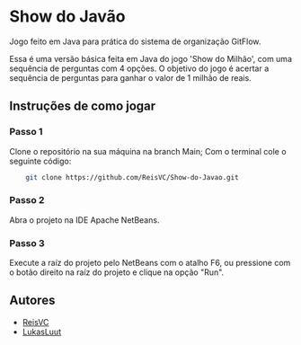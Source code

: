 # Show do Javão
Jogo feito em Java para prática do sistema de organização GitFlow.

Essa é uma versão básica feita em Java do jogo 'Show do Milhão', com uma sequência de perguntas com 4 opções.
O objetivo do jogo é acertar a sequência de perguntas para ganhar o valor de 1 milhão de reais.

## Instruções de como jogar

### Passo 1

Clone o repositório na sua máquina na branch Main;
Com o terminal cole o seguinte código:

```bash
    git clone https://github.com/ReisVC/Show-do-Javao.git
```

### Passo 2

Abra o projeto na IDE Apache NetBeans.

### Passo 3

Execute a raíz do projeto pelo NetBeans com o atalho F6, ou pressione com o botão direito na raíz do projeto e clique na opção "Run".

## Autores
 - [ReisVC](www.github.com/reisvC)
 - [LukasLuut](www.github.com/lukasluut)
